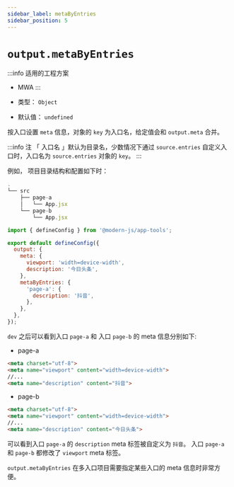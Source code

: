```yaml
---
sidebar_label: metaByEntries
sidebar_position: 5
---
```


# `output.metaByEntries`

:::info 适用的工程方案
* MWA
:::

* 类型： `Object`
* 默认值： `undefined`

按入口设置 `meta` 信息，对象的 `key` 为入口名，给定值会和 `output.meta` 合并。

:::info 注
「 入口名 」默认为目录名，少数情况下通过 `source.entries` 自定义入口时，入口名为 `source.entries` 对象的 `key`。
:::


例如， 项目目录结构和配置如下时：

```javascript title="目录结构"
.
└── src
    ├── page-a
    │   └── App.jsx
    └── page-b
        └── App.jsx
```

```javascript title="modern.config.js"
import { defineConfig } from '@modern-js/app-tools';

export default defineConfig({
  output: {
    meta: {
      viewport: 'width=device-width',
      description: '今日头条',
    },
    metaByEntries: {
      'page-a': {
        description: '抖音',
      },
    },
  },
});
```

`dev` 之后可以看到入口 `page-a` 和 入口 `page-b` 的 meta 信息分别如下:

* page-a

```html
<meta charset="utf-8">
<meta name="viewport" content="width=device-width">
//...
<meta name="description" content="抖音">
```

* page-b

```html
<meta charset="utf-8">
<meta name="viewport" content="width=device-width">
//...
<meta name="description" content="今日头条">
```

可以看到入口 `page-a` 的 `description` meta 标签被自定义为 `抖音`。 入口 `page-a` 和 `page-b` 都修改了 `viewport` meta 标签。

`output.metaByEntries` 在多入口项目需要指定某些入口的 meta 信息时非常方便。

